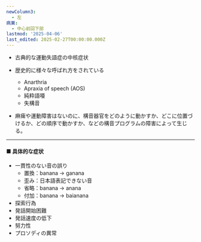 ```yaml
---
newColumn3:
  - 左
病巣:
  - 中心前回下部
lastmod: '2025-04-06'
last_edited: 2025-02-27T00:00:00.000Z
---
```


- 古典的な運動失語症の中核症状

- 歴史的に様々な呼ばれ方をされている
	- Anarthria
	- Apraxia of speech (AOS)
	- 純粋語唖
	- 失構音

- 麻痺や運動障害はないのに、構音器官をどのように動かすか、どこに位置づけるか、どの順序で動かすか、などの構音プログラムの障害によって生じる。

--- 

#### ■ 具体的な症状

- 一貫性のない音の誤り
	- 置換：banana → ganana
	- 歪み：日本語表記できない音
	- 省略：banana → anana
	- 付加：banana → baianana
- 探索行為
- 発話開始困難
- 発話速度の低下
- 努力性
- プロソディの異常

